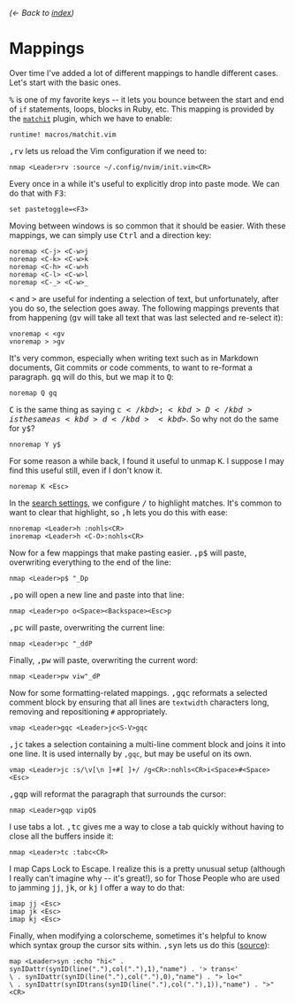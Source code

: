 *(← Back to [index](../README.md))*

# Mappings

Over time I've added a lot of different mappings to handle different cases.
Let's start with the basic ones.

<kbd>%</kbd> is one of my favorite keys -- it lets you bounce between the start
and end of `if` statements, loops, blocks in Ruby, etc. This mapping is provided
by the [`matchit`][matchit] plugin, which we have to enable:

[matchit]: https://neovim.io/doc/user/pi_matchit.html

``` vim
runtime! macros/matchit.vim
```

<kbd>,</kbd><kbd>r</kbd><kbd>v</kbd> lets us reload the Vim configuration if we
need to:

``` vim
nmap <Leader>rv :source ~/.config/nvim/init.vim<CR>
```

Every once in a while it's useful to explicitly drop into paste mode. We can do
that with <kbd>F3</kbd>:

``` vim
set pastetoggle=<F3>
```

Moving between windows is so common that it should be easier. With these
mappings, we can simply use <kbd>Ctrl</kbd> and a direction key:

``` vim
noremap <C-j> <C-w>j
noremap <C-k> <C-w>k
noremap <C-h> <C-w>h
noremap <C-l> <C-w>l
noremap <C-_> <C-w>_
```

<kbd>\<</kbd> and <kbd>\></kbd> are useful for indenting a selection of text,
but unfortunately, after you do so, the selection goes away. The following
mappings prevents that from happening (<kbd>g</kbd><kbd>v</kbd> will take all
text that was last selected and re-select it):

``` vim
vnoremap < <gv
vnoremap > >gv
```

It's very common, especially when writing text such as in Markdown documents,
Git commits or code comments, to want to re-format a paragraph.
<kbd>g</kbd><kbd>q</kbd> will do this, but we map it to <kbd>Q</kbd>:

``` vim
noremap Q gq
```

<kbd>C</kbd> is the same thing as saying <kbd>c</kbd><kbd>$</kbd>; <kbd>D</kbd>
is the same as <kbd>d</kbd><kbd>$</kbd>. So why not do the same for
<kbd>y</kbd><kbd>$</kbd>?

``` vim
nnoremap Y y$
```

For some reason a while back, I found it useful to unmap <kbd>K</kbd>. I suppose
I may find this useful still, even if I don't know it.

``` vim
noremap K <Esc>
```

In the [search settings](search.vim.md), we configure <kbd>/</kbd> to highlight
matches. It's common to want to clear that highlight, so
<kbd>,</kbd><kbd>h</kbd> lets you do this with ease:

``` vim
nnoremap <Leader>h :nohls<CR>
inoremap <Leader>h <C-O>:nohls<CR>
```

Now for a few mappings that make pasting easier.
<kbd>,</kbd><kbd>p</kbd><kbd>$</kbd> will paste, overwriting everything to the
end of the line:

``` vim
nmap <Leader>p$ "_Dp
```

<kbd>,</kbd><kbd>p</kbd><kbd>o</kbd> will open a new line and paste into that line:

```
nmap <Leader>po o<Space><Backspace><Esc>p
```

<kbd>,</kbd><kbd>p</kbd><kbd>c</kbd> will paste, overwriting the current line:

``` vim
nmap <Leader>pc "_ddP
```

Finally, <kbd>,</kbd><kbd>p</kbd><kbd>w</kbd> will paste, overwriting the
current word:

``` vim
nmap <Leader>pw viw"_dP
```

Now for some formatting-related mappings.
<kbd>,</kbd><kbd>g</kbd><kbd>q</kbd><kbd>c</kbd> reformats a selected comment
block by ensuring that all lines are `textwidth` characters long, removing and
repositioning `#` appropriately.

``` vim
vmap <Leader>gqc <Leader>jc<S-V>gqc
```

<kbd>,</kbd><kbd>j</kbd><kbd>c</kbd> takes a selection containing a multi-line
comment block and joins it into one line. It is used internally by `,gqc`, but
may be useful on its own.

``` vim
vmap <Leader>jc :s/\v[\n ]+#[ ]+/ /g<CR>:nohls<CR>i<Space>#<Space><Esc>
```

<kbd>,</kbd><kbd>g</kbd><kbd>q</kbd><kbd>p</kbd> will reformat the paragraph
that surrounds the cursor:

``` vim
nmap <Leader>gqp vipQ$
```

I use tabs a lot. <kbd>,</kbd><kbd>t</kbd><kbd>c</kbd> gives me a way to close a
tab quickly without having to close all the buffers inside it:

``` vim
nmap <Leader>tc :tabc<CR>
```

I map Caps Lock to Escape. I realize this is a pretty unusual setup (although I
really can't imagine why -- it's great!), so for Those People who are used to
jamming <kbd>j</kbd><kbd>j</kbd>, <kbd>j</kbd><kbd>k</kbd>, or
<kbd>k</kbd><kbd>j</kbd> I offer a way to do that:

``` vim
imap jj <Esc>
imap jk <Esc>
imap kj <Esc>
```

Finally, when modifying a colorscheme, sometimes it's helpful to know which
syntax group the cursor sits within.
<kbd>,</kbd><kbd>s</kbd><kbd>y</kbd><kbd>n</kbd> lets us do this
([source][identify-syntax-group]):

[identify-syntax-group]: http://vim.wikia.com/wiki/Identify_the_syntax_highlighting_group_used_at_the_cursor

``` vim
map <Leader>syn :echo "hi<" . synIDattr(synID(line("."),col("."),1),"name") . '> trans<'
\ . synIDattr(synID(line("."),col("."),0),"name") . "> lo<"
\ . synIDattr(synIDtrans(synID(line("."),col("."),1)),"name") . ">"<CR>
```
